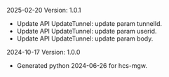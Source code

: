 2025-02-20 Version: 1.0.1
- Update API UpdateTunnel: update param tunnelId.
- Update API UpdateTunnel: update param userid.
- Update API UpdateTunnel: update param body.


2024-10-17 Version: 1.0.0
- Generated python 2024-06-26 for hcs-mgw.

